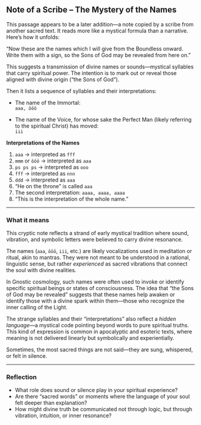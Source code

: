 ## Note of a Scribe – The Mystery of the Names

This passage appears to be a later addition—a note copied by a scribe from another sacred text. It reads more like a mystical formula than a narrative. Here’s how it unfolds:

“Now these are the names which I will give from the Boundless onward. Write them with a sign, so the Sons of God may be revealed from here on.”

This suggests a transmission of divine names or sounds—mystical syllables that carry spiritual power. The intention is to mark out or reveal those aligned with divine origin (“the Sons of God”).

Then it lists a sequence of syllables and their interpretations:

- The name of the Immortal:  
  `aaa, ōōō`

- The name of the Voice, for whose sake the Perfect Man (likely referring to the spiritual Christ) has moved:  
  `iii`

**Interpretations of the Names**

1. `aaa` → interpreted as `fff`
2. `mmm` or `ōōō` → interpreted as `aaa`
3. `ps ps ps` → interpreted as `ooo`
4. `fff` → interpreted as `nnn`
5. `ddd` → interpreted as `aaa`
6. “He on the throne” is called `aaa`
7. The second interpretation: `aaaa, aaaa, aaaa`
8. “This is the interpretation of the whole name.”

---

### What it means

This cryptic note reflects a strand of early mystical tradition where sound, vibration, and symbolic letters were believed to carry divine resonance.

The names (`aaa`, `ōōō`, `iii`, etc.) are likely vocalizations used in meditation or ritual, akin to mantras. They were not meant to be understood in a rational, linguistic sense, but rather *experienced* as sacred vibrations that connect the soul with divine realities.

In Gnostic cosmology, such names were often used to invoke or identify specific spiritual beings or states of consciousness. The idea that “the Sons of God may be revealed” suggests that these names help awaken or identify those with a divine spark within them—those who recognize the inner calling of the Light.

The strange syllables and their “interpretations” also reflect a *hidden language*—a mystical code pointing beyond words to pure spiritual truths. This kind of expression is common in apocalyptic and esoteric texts, where meaning is not delivered linearly but symbolically and experientially.

Sometimes, the most sacred things are not said—they are sung, whispered, or felt in silence.

---

### Reflection

* What role does sound or silence play in your spiritual experience?
* Are there “sacred words” or moments where the language of your soul felt deeper than explanation?
* How might divine truth be communicated not through logic, but through vibration, intuition, or inner resonance?
